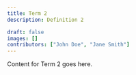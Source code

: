 ```yaml
---
title: Term 2
description: Definition 2

draft: false
images: []
contributors: ["John Doe", "Jane Smith"]
---
```


Content for Term 2 goes here.
